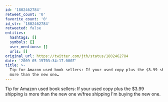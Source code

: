 ```yaml
---
id: '1802462784'
retweet_count: '0'
favorite_count: '0'
id_str: '1802462784'
retweeted: false
entities:
  hashtags: []
  symbols: []
  user_mentions: []
  urls: []
original_url: https://twitter.com/jth/status/1802462784
date: '2009-05-15T03:34:17.000Z'
title: >-
  Tip for Amazon used book sellers: If your used copy plus the $3.99 shipping is
  more than the new one…
---
```


Tip for Amazon used book sellers: If your used copy plus the $3.99 shipping is more than the new one w/free shipping I'm buying the new one.